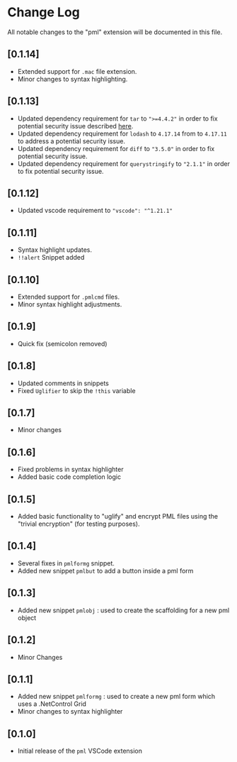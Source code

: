 # Change Log

All notable changes to the "pml" extension will be documented in this file.

## [0.1.14]

- Extended support for `.mac` file extension.
- Minor changes to syntax highlighting.

## [0.1.13]

- Updated dependency requirement for `tar` to `">=4.4.2"` in order to fix potential security issue described [here](https://nvd.nist.gov/vuln/detail/CVE-2018-20834).
- Updated dependency requirement for `lodash` to `4.17.14` from to `4.17.11` to address a potential security issue.
- Updated dependency requirement for `diff` to `"3.5.0"` in order to fix potential security issue.
- Updated dependency requirement for `querystringify` to `"2.1.1"` in order to fix potential security issue.

## [0.1.12]

- Updated vscode requirement to `"vscode": "^1.21.1"`

## [0.1.11]

- Syntax highlight updates.
- `!!alert` Snippet added

## [0.1.10]

- Extended support for `.pmlcmd` files.
- Minor syntax highlight adjustments.

## [0.1.9]

- Quick fix (semicolon removed)

## [0.1.8]

- Updated comments in snippets
- Fixed `Uglifier` to skip the `!this` variable

## [0.1.7]

- Minor changes

## [0.1.6]

- Fixed problems in syntax highlighter
- Added basic code completion logic

## [0.1.5]

- Added basic functionality to "uglify" and encrypt PML files using the "trivial encryption" (for testing purposes).

## [0.1.4]

- Several fixes in `pmlformg` snippet.
- Added new snippet `pmlbut` to add a button inside a pml form

## [0.1.3]

- Added new snippet `pmlobj` : used to create the scaffolding for a new pml object

## [0.1.2]

- Minor Changes

## [0.1.1]

- Added new snippet `pmlformg` : used to create a new pml form which uses a .NetControl Grid
- Minor changes to syntax highlighter

## [0.1.0]

- Initial release of the `pml` VSCode extension
